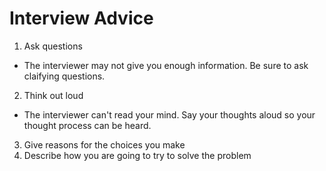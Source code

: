 # Interview Advice
1. Ask questions
  * The interviewer may not give you enough information. Be sure to ask claifying questions.
2. Think out loud
  * The interviewer can't read your mind. Say your thoughts aloud so your thought process can be heard.
3. Give reasons for the choices you make
4. Describe how you are going to try to solve the problem
